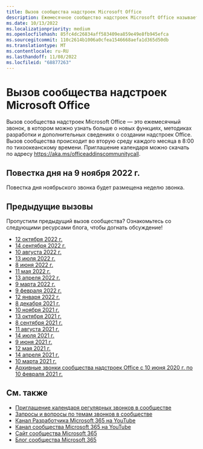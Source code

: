 ```yaml
---
title: Вызов сообщества надстроек Microsoft Office
description: Ежемесячное сообщество надстроек Microsoft Office называет повестку дня, расписание и ресурсы.
ms.date: 10/13/2022
ms.localizationpriority: medium
ms.openlocfilehash: 85fc4dc26834aff583409ea859e49e8fb945efca
ms.sourcegitcommit: 110c2614b1006a0cfea1546668aefa1d365d50db
ms.translationtype: MT
ms.contentlocale: ru-RU
ms.lasthandoff: 11/08/2022
ms.locfileid: "68877263"
---
```

# <a name="microsoft-office-add-ins-community-call"></a>Вызов сообщества надстроек Microsoft Office

Вызов сообщества надстроек Microsoft Office — это ежемесячный звонок, в котором можно узнать больше о новых функциях, методиках разработки и дополнительных сведениях о создании надстроек Office. Вызов сообщества происходит во вторую среду каждого месяца в 8:00 по тихоокеанскому времени. Приглашение календаря можно скачать по адресу https://aka.ms/officeaddinscommunitycall.

## <a name="agenda-for-november-9-2022-call"></a>Повестка дня на 9 ноября 2022 г.

Повестка дня ноябрьского звонка будет размещена неделю звонка.

## <a name="previous-calls"></a>Предыдущие вызовы

Пропустили предыдущий вызов сообщества? Ознакомьтесь со следующими ресурсами блога, чтобы догнать обсуждение!

- [12 октября 2022 г.](https://pnp.github.io/blog/office-add-ins-community-call/2022-10-12/)
- [14 сентября 2022 г.](https://pnp.github.io/blog/office-add-ins-community-call/2022-09-14/)
- [10 августа 2022 г.](https://pnp.github.io/blog/office-add-ins-community-call/2022-08-10/)
- [13 июля 2022 г.](https://pnp.github.io/blog/office-add-ins-community-call/2022-07-13/)
- [8 июня 2022 г.](https://pnp.github.io/blog/office-add-ins-community-call/2022-06-08/)
- [11 мая 2022 г.](https://pnp.github.io/blog/office-add-ins-community-call/2022-05-11/)
- [13 апреля 2022 г.](https://pnp.github.io/blog/office-add-ins-community-call/2022-04-13/)
- [9 марта 2022 г.](https://pnp.github.io/blog/office-add-ins-community-call/office-add-ins-community-call-march-9-2022/)
- [9 февраля 2022 г.](https://pnp.github.io/blog/office-add-ins-community-call/office-add-ins-community-call-february-9-2022/)
- [12 января 2022 г.](https://pnp.github.io/blog/office-add-ins-community-call/office-add-ins-community-call-january-12-2022/)
- [8 декабря 2021 г.](https://pnp.github.io/blog/office-add-ins-community-call/office-add-ins-community-call-december-8-2021/)
- [10 ноября 2021 г.](https://pnp.github.io/blog/office-add-ins-community-call/office-add-ins-community-call-november-10-2021/)
- [13 октября 2021 г.](https://pnp.github.io/blog/office-add-ins-community-call/office-add-ins-community-call-october-13-2021/)
- [8 сентября 2021 г.](https://pnp.github.io/blog/office-add-ins-community-call/office-add-ins-community-call-september-8-2021/)
- [11 августа 2021 г.](https://pnp.github.io/blog/office-add-ins-community-call/office-add-ins-community-call-august-2021/)
- [14 июля 2021 г.](https://pnp.github.io/blog/office-add-ins-community-call/office-add-ins-community-call-july-2021/)
- [9 июня 2021 г.](https://pnp.github.io/blog/office-add-ins-community-call/office-add-ins-community-call-june-2021/)
- [12 мая 2021 г.](https://pnp.github.io/blog/office-add-ins-community-call/office-add-ins-community-call-may-2021/)
- [14 апреля 2021 г.](https://pnp.github.io/blog/office-add-ins-community-call/office-add-ins-community-call-april-14-2021/)
- [10 марта 2021 г.](https://pnp.github.io/blog/office-add-ins-community-call/office-add-ins-community-call-march-10-2021/)
- [Архивные звонки сообщества надстроек Office с 10 июня 2020 г. по 10 февраля 2021 г.](https://cdn.graph.office.net/prod/office/Office-Add-ins-Community-Call-Archive.pdf)

## <a name="see-also"></a>См. также

- [Приглашение календаря регулярных звонков в сообществе](https://aka.ms/officeaddinscommunitycall)
- [Запросы и вопросы по темам звонков в сообществе](https://aka.ms/officeaddinsform)
- [Канал Разработчика Microsoft 365 на YouTube](https://aka.ms/m365devyoutube)
- [Канал сообщества Microsoft 365 на YouTube](https://aka.ms/m365pnp/videos)
- [Сайт сообщества Microsoft 365](https://aka.ms/m365pnp/community)
- [Блог сообщества Microsoft 365](https://aka.ms/m365pnp/community/blog)
